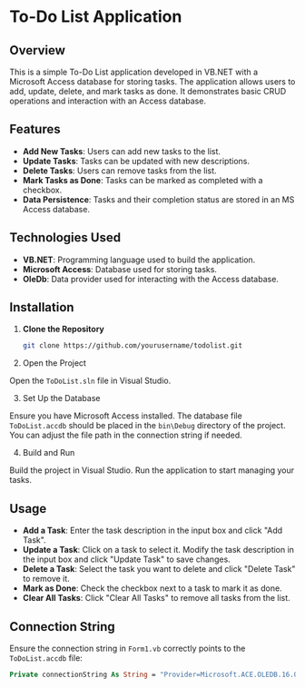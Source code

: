 # To-Do List Application

## Overview

This is a simple To-Do List application developed in VB.NET with a Microsoft Access database for storing tasks. The application allows users to add, update, delete, and mark tasks as done. It demonstrates basic CRUD operations and interaction with an Access database.

## Features

- **Add New Tasks**: Users can add new tasks to the list.
- **Update Tasks**: Tasks can be updated with new descriptions.
- **Delete Tasks**: Users can remove tasks from the list.
- **Mark Tasks as Done**: Tasks can be marked as completed with a checkbox.
- **Data Persistence**: Tasks and their completion status are stored in an MS Access database.

## Technologies Used

- **VB.NET**: Programming language used to build the application.
- **Microsoft Access**: Database used for storing tasks.
- **OleDb**: Data provider used for interacting with the Access database.

## Installation

1. **Clone the Repository**

   ```bash
   git clone https://github.com/yourusername/todolist.git
   
2. Open the Project

Open the `ToDoList.sln` file in Visual Studio.

3. Set Up the Database

Ensure you have Microsoft Access installed. The database file `ToDoList.accdb` should be placed in the `bin\Debug` directory of the project. You can adjust the file path in the connection string if needed.

4. Build and Run

Build the project in Visual Studio. Run the application to start managing your tasks.

## Usage

- **Add a Task**: Enter the task description in the input box and click "Add Task".
- **Update a Task**: Click on a task to select it. Modify the task description in the input box and click "Update Task" to save changes.
- **Delete a Task**: Select the task you want to delete and click "Delete Task" to remove it.
- **Mark as Done**: Check the checkbox next to a task to mark it as done.
- **Clear All Tasks**: Click "Clear All Tasks" to remove all tasks from the list.

## Connection String

Ensure the connection string in `Form1.vb` correctly points to the `ToDoList.accdb` file:

```vb
Private connectionString As String = "Provider=Microsoft.ACE.OLEDB.16.0;Data Source=|DataDirectory|\ToDoList.accdb;Persist Security Info=False;"

